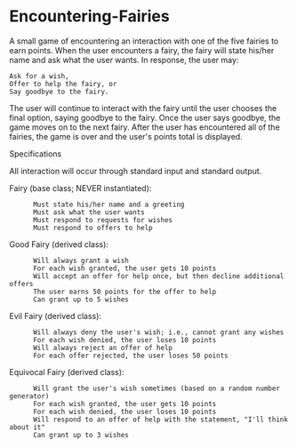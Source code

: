 # Encountering-Fairies

A small game of encountering an interaction with one of the five fairies to earn points. When the user encounters a fairy, the fairy will state his/her name and ask what the user wants. In response, the user may:

    Ask for a wish,
    Offer to help the fairy, or
    Say goodbye to the fairy.

The user will continue to interact with the fairy until the user chooses the final option, saying goodbye to the fairy. Once the user says goodbye, the game moves on to the next fairy. After the user has encountered all of the fairies, the game is over and the user's points total is displayed.



Specifications

All interaction will occur through standard input and standard output.

Fairy (base class; NEVER instantiated):

          Must state his/her name and a greeting
          Must ask what the user wants
          Must respond to requests for wishes
          Must respond to offers to help

Good Fairy (derived class):

          Will always grant a wish
          For each wish granted, the user gets 10 points
          Will accept an offer for help once, but then decline additional offers
          The user earns 50 points for the offer to help
          Can grant up to 5 wishes

Evil Fairy (derived class):

          Will always deny the user's wish; i.e., cannot grant any wishes
          For each wish denied, the user loses 10 points
          Will always reject an offer of help
          For each offer rejected, the user loses 50 points

Equivocal Fairy (derived class):

          Will grant the user's wish sometimes (based on a random number generator)
          For each wish granted, the user gets 10 points
          For each wish denied, the user loses 10 points
          Will respond to an offer of help with the statement, "I'll think about it"
          Can grant up to 3 wishes
